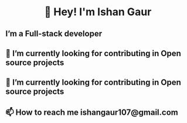 <h1 align="center">👋 Hey! I'm Ishan Gaur</h1>
<h2 align="left"> I’m a Full-stack developer</h2>
<h2 align="left">🌱 I’m currently looking for contributing in Open source projects</h2>
<h2 align="left">💞️ I’m currently looking for contributing in Open source projects</h2>
<h2 align="left">📫 How to reach me ishangaur107@gmail.com</h2>
<!---
ishangaur07/ishangaur07 is a ✨ special ✨ repository because its `README.md` (this file) appears on your GitHub profile.
You can click the Preview link to take a look at your changes.
--->
